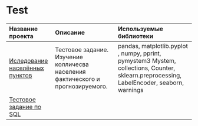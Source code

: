 # Test
| Название проекта | Описание | Используемые библиотеки |
| :---------------------- | :---------------------- | :---------------------- |
| [Иследование населённых пунктов](Citi(1).ipynb) | Тестовое задание. Изучение колличесва населения фактического и прогнозируемого. |  pandas, matplotlib.pyplot ,  numpy, pprint, pymystem3  Mystem,  collections,  Counter, sklearn.preprocessing, LabelEncoder, seaborn, warnings |
| [Тестовое задание по SQL](Citi(1).ipynb)



